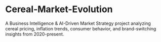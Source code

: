 # Cereal-Market-Evolution
A Business Intelligence &amp; AI-Driven Market Strategy project analyzing cereal pricing, inflation trends, consumer behavior, and brand-switching insights from 2020-present.
